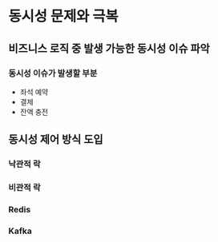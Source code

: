 # 동시성 문제와 극복

## 비즈니스 로직 중 발생 가능한 동시성 이슈 파악

### 동시성 이슈가 발생할 부분
- 좌석 예약
- 결제
- 잔액 충전

## 동시성 제어 방식 도입

### 낙관적 락

### 비관적 락

### Redis

### Kafka
